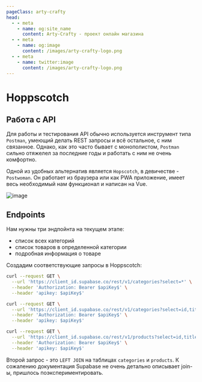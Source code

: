 ```yaml
---
pageClass: arty-crafty
head:
  - - meta
    - name: og:site_name
      content: Arty-Crafty - проект онлайн магазина
  - - meta
    - name: og:image
      content: /images/arty-crafty-logo.png
  - - meta
    - name: twitter:image
      content: /images/arty-crafty-logo.png
---
```


# Hoppscotch

## Работа с API

Для работы и тестирования API обычно используется инструмент типа `Postman`, умеющий делать REST запросы и всё остальное, с ним связанное. Однако, как это часто бывает с монополистом, `Postman` сильно отяжелел за последние годы и работать с ним не очень комфортно.

Одной из удобных альтернатив является `Hopscotch`, в девичестве - `Postwoman`. Он работает из браузера или как PWA приложение, имеет весь необходимый нам функционал и написан на Vue.

![image](/ru/arty-crafty/assets/images/hoppscotch.webp)

## Endpoints

Нам нужны три эндпойнта на текущем этапе:

- список всех категорий
- список товаров в определенной категории
- подробная информация о товаре

Создадим соответствующие запросы в Hoppscotch:

```sh
curl --request GET \
  --url 'https://client_id.supabase.co/rest/v1/categories?select=*' \
  --header 'Authorization: Bearer $apiKey$' \
  --header 'apikey: $apiKey$'

curl --request GET \
  --url 'https://client_id.supabase.co/rest/v1/categories?select=id,title,product(id,title,desc)&id=eq.2' \
  --header 'Authorization: Bearer $apiKey$' \
  --header 'apikey: $apiKey$'

curl --request GET \
  --url 'https://client_id.supabase.co/rest/v1/products?select=id,title,desc,data&id=eq.2' \
  --header 'Authorization: Bearer $apiKey$' \
  --header 'apikey: $apiKey$'
```

Второй запрос - это `LEFT JOIN` на таблицах `categories` и `products`. К сожалению документация Supabase не очень детально описывает join-ы, пришлось поэкспериментировать.
